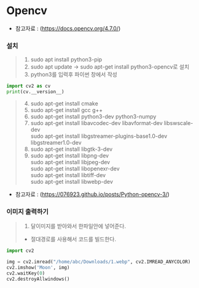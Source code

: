 # Opencv
- 참고자료 : (https://docs.opencv.org/4.7.0/)

### 설치
> 1. sudo apt install python3-pip
> 2. sudo apt update -> sudo apt-get install python3-opencv로 설치
> 3. python3를 입력후 파이썬 창에서 작성

```python
import cv2 as cv
print(cv.__version__)
```

> 4. sudo apt-get install cmake
> 5. sudo apt-get install gcc g++
> 6. sudo apt-get install python3-dev python3-numpy
> 7. sudo apt-get install libavcodec-dev libavformat-dev libswscale-dev   
     sudo apt-get install libgstreamer-plugins-base1.0-dev libgstreamer1.0-dev
> 7. sudo apt-get install libgtk-3-dev
> 8. sudo apt-get install libpng-dev   
     sudo apt-get install libjpeg-dev   
     sudo apt-get install libopenexr-dev   
     sudo apt-get install libtiff-dev   
     sudo apt-get install libwebp-dev   
* 참고자료 : (https://076923.github.io/posts/Python-opencv-3/)

### 이미지 출력하기

> 1. 달이미지를 받아와서 한파일안에 넣어준다.
> * 절대경로를 사용해서 코드를 빌드한다.

```python
import cv2

img = cv2.imread("/home/abc/Downloads/1.webp", cv2.IMREAD_ANYCOLOR)
cv2.imshow('Moon', img)
cv2.waitKey(0)
cv2.destroyAllwindows()
```
























